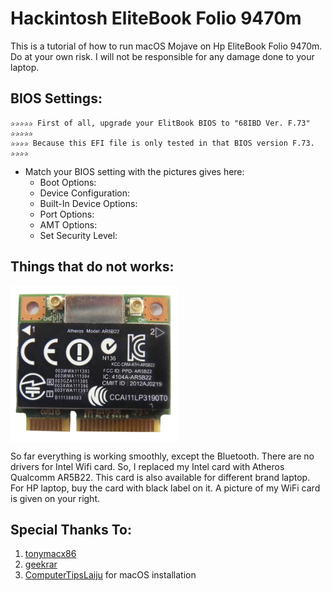 # Hackintosh EliteBook Folio 9470m
This is a tutorial of how to run macOS Mojave on Hp EliteBook Folio 9470m. Do at your own risk. I will not be responsible for any damage done to your laptop. 

## BIOS Settings:
  ```
  ✰✰✰✰✰ First of all, upgrade your ElitBook BIOS to "68IBD Ver. F.73" ✰✰✰✰✰
  ✰✰✰✰ Because this EFI file is only tested in that BIOS version F.73. ✰✰✰✰
  ```
- Match your BIOS setting with the pictures gives here:
  - Boot Options:
  - Device Configuration:
  - Built-In Device Options:
  - Port Options:
  - AMT Options:
  - Set Security Level:

## Things that do not works:
<img align="center" src="images/IMG_1404.png" height="250">

So far everything is working smoothly, except the Bluetooth.
There are no drivers for Intel Wifi card. So, I replaced my Intel card with Atheros Qualcomm AR5B22.
This card is also available for different brand laptop. For HP laptop, buy the card with black label on it.
A picture of my WiFi card is given on your right.

## Special Thanks To:
1. [tonymacx86](https://www.tonymacx86.com) 
2. [geekrar](https://www.geekrar.com) 
3. [ComputerTipsLaiju](https://www.youtube.com/watch?v=57aA8e9YQSg&t=66s) for macOS installation
